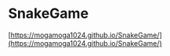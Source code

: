 # SnakeGame
[https://mogamoga1024.github.io/SnakeGame/](https://mogamoga1024.github.io/SnakeGame/)  
